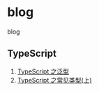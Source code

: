 # blog

blog

## TypeScript

1. [TypeScript 之泛型](https://github.com/likesandy/blog/issues/1)
2. [TypeScript 之常见类型(上)](https://github.com/likesandy/blog/issues/2)
